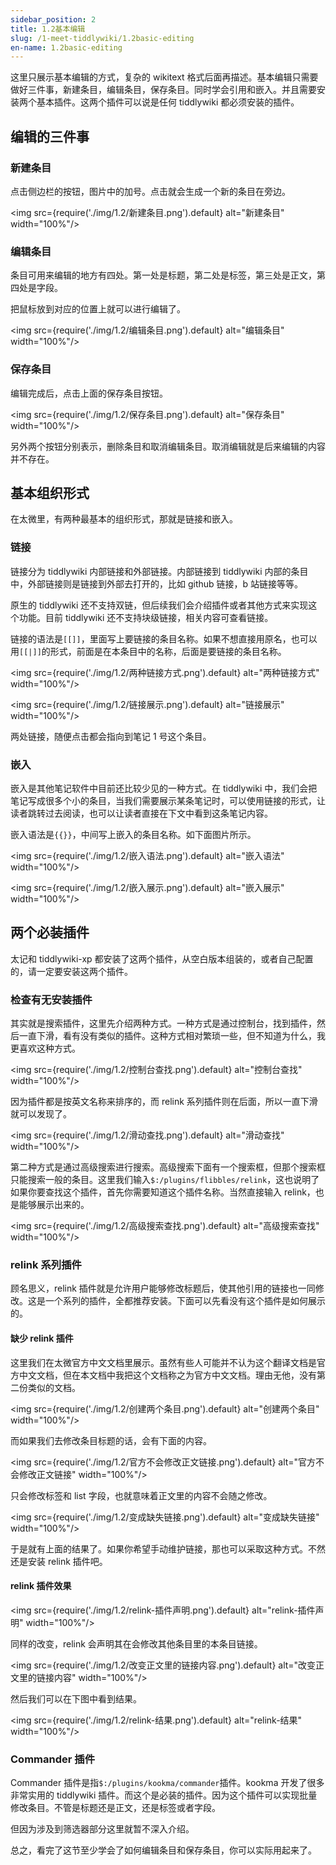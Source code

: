 ```yaml
---
sidebar_position: 2
title: 1.2基本编辑
slug: /1-meet-tiddlywiki/1.2basic-editing
en-name: 1.2basic-editing
---
```


这里只展示基本编辑的方式，复杂的 wikitext 格式后面再描述。基本编辑只需要做好三件事，新建条目，编辑条目，保存条目。同时学会引用和嵌入。并且需要安装两个基本插件。这两个插件可以说是任何 tiddlywiki 都必须安装的插件。

## 编辑的三件事

### 新建条目

点击侧边栏的按钮，图片中的加号。点击就会生成一个新的条目在旁边。

<img src={require('./img/1.2/新建条目.png').default} alt="新建条目" width="100%"/>

### 编辑条目

条目可用来编辑的地方有四处。第一处是标题，第二处是标签，第三处是正文，第四处是字段。

把鼠标放到对应的位置上就可以进行编辑了。

<img src={require('./img/1.2/编辑条目.png').default} alt="编辑条目" width="100%"/>

### 保存条目

编辑完成后，点击上面的保存条目按钮。

<img src={require('./img/1.2/保存条目.png').default} alt="保存条目" width="100%"/>

另外两个按钮分别表示，删除条目和取消编辑条目。取消编辑就是后来编辑的内容并不存在。

## 基本组织形式

在太微里，有两种最基本的组织形式，那就是链接和嵌入。

### 链接

链接分为 tiddlywiki 内部链接和外部链接。内部链接到 tiddlywiki 内部的条目中，外部链接则是链接到外部去打开的，比如 github 链接，b 站链接等等。

原生的 tiddlywiki 还不支持双链，但后续我们会介绍插件或者其他方式来实现这个功能。目前 tiddlywiki 还不支持块级链接，相关内容可查看链接。

链接的语法是`[[]]`，里面写上要链接的条目名称。如果不想直接用原名，也可以用`[[|]]`的形式，前面是在本条目中的名称，后面是要链接的条目名称。

<img src={require('./img/1.2/两种链接方式.png').default} alt="两种链接方式" width="100%"/>

<img src={require('./img/1.2/链接展示.png').default} alt="链接展示" width="100%"/>

两处链接，随便点击都会指向到笔记 1 号这个条目。

### 嵌入

嵌入是其他笔记软件中目前还比较少见的一种方式。在 tiddlywiki 中，我们会把笔记写成很多个小的条目，当我们需要展示某条笔记时，可以使用链接的形式，让读者跳转过去阅读，也可以让读者直接在下文中看到这条笔记内容。

嵌入语法是`{{}}`，中间写上嵌入的条目名称。如下面图片所示。

<img src={require('./img/1.2/嵌入语法.png').default} alt="嵌入语法" width="100%"/>

<img src={require('./img/1.2/嵌入展示.png').default} alt="嵌入展示" width="100%"/>

## 两个必装插件

太记和 tiddlywiki-xp 都安装了这两个插件，从空白版本组装的，或者自己配置的，请一定要安装这两个插件。

### 检查有无安装插件

其实就是搜索插件，这里先介绍两种方式。一种方式是通过控制台，找到插件，然后一直下滑，看有没有类似的插件。这种方式相对繁琐一些，但不知道为什么，我更喜欢这种方式。

<img src={require('./img/1.2/控制台查找.png').default} alt="控制台查找" width="100%"/>

因为插件都是按英文名称来排序的，而 relink 系列插件则在后面，所以一直下滑就可以发现了。

<img src={require('./img/1.2/滑动查找.png').default} alt="滑动查找" width="100%"/>

第二种方式是通过高级搜索进行搜索。高级搜索下面有一个搜索框，但那个搜索框只能搜索一般的条目。这里我们输入`$:/plugins/flibbles/relink`，这也说明了如果你要查找这个插件，首先你需要知道这个插件名称。当然直接输入 relink，也是能够展示出来的。

<img src={require('./img/1.2/高级搜索查找.png').default} alt="高级搜索查找" width="100%"/>

### relink 系列插件

顾名思义，relink 插件就是允许用户能够修改标题后，使其他引用的链接也一同修改。这是一个系列的插件，全都推荐安装。下面可以先看没有这个插件是如何展示的。

#### 缺少 relink 插件

这里我们在太微官方中文文档里展示。虽然有些人可能并不认为这个翻译文档是官方中文文档，但在本文档中我把这个文档称之为官方中文文档。理由无他，没有第二份类似的文档。

<img src={require('./img/1.2/创建两个条目.png').default} alt="创建两个条目" width="100%"/>

而如果我们去修改条目标题的话，会有下面的内容。

<img src={require('./img/1.2/官方不会修改正文链接.png').default} alt="官方不会修改正文链接" width="100%"/>

只会修改标签和 list 字段，也就意味着正文里的内容不会随之修改。

<img src={require('./img/1.2/变成缺失链接.png').default} alt="变成缺失链接" width="100%"/>

于是就有上面的结果了。如果你希望手动维护链接，那也可以采取这种方式。不然还是安装 relink 插件吧。

#### relink 插件效果

<img src={require('./img/1.2/relink-插件声明.png').default} alt="relink-插件声明" width="100%"/>

同样的改变，relink 会声明其在会修改其他条目里的本条目链接。

<img src={require('./img/1.2/改变正文里的链接内容.png').default} alt="改变正文里的链接内容" width="100%"/>

然后我们可以在下图中看到结果。

<img src={require('./img/1.2/relink-结果.png').default} alt="relink-结果" width="100%"/>

### Commander 插件

Commander 插件是指`$:/plugins/kookma/commander`插件。kookma 开发了很多非常实用的 tiddlywiki 插件。而这个是必装的插件。因为这个插件可以实现批量修改条目。不管是标题还是正文，还是标签或者字段。

但因为涉及到筛选器部分这里就暂不深入介绍。

总之，看完了这节至少学会了如何编辑条目和保存条目，你可以实际用起来了。
